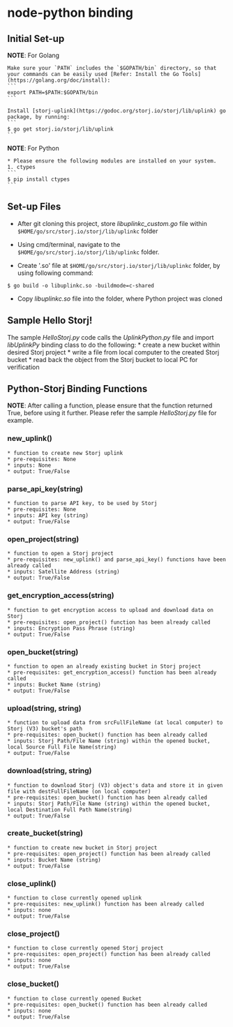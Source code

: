 # node-python binding

## Initial Set-up

**NOTE**: For Golang

    Make sure your `PATH` includes the `$GOPATH/bin` directory, so that your commands can be easily used [Refer: Install the Go Tools](https://golang.org/doc/install):
    ```
    export PATH=$PATH:$GOPATH/bin
    ```

    Install [storj-uplink](https://godoc.org/storj.io/storj/lib/uplink) go package, by running:
    ```
    $ go get storj.io/storj/lib/uplink
    ```

**NOTE**: For Python 

    * Please ensure the following modules are installed on your system.
	1. ctypes
    ```
    $ pip install ctypes
    ```


## Set-up Files

* After git cloning this project, store *libuplinkc_custom.go* file within ```$HOME/go/src/storj.io/storj/lib/uplinkc``` folder

* Using cmd/terminal, navigate to the ```$HOME/go/src/storj.io/storj/lib/uplinkc``` folder.

* Create '.so' file at  ```$HOME/go/src/storj.io/storj/lib/uplinkc``` folder, by using following command:
```
$ go build -o libuplinkc.so -buildmode=c-shared 
```

* Copy *libuplinkc.so* file into the folder, where Python project was cloned



## Sample Hello Storj!
The sample *HelloStorj.py* code calls the *UplinkPython.py* file and import *libUplinkPy* binding class to do the following:
    * create a new bucket within desired Storj project
    * write a file from local computer to the created Storj bucket
    * read back the object from the Storj bucket to local PC for verification


## Python-Storj Binding Functions

**NOTE**: After calling a function, please ensure that the function returned True, before using it further. Please refer the sample *HelloStorj.py* file for example.

### new_uplink()
    * function to create new Storj uplink
    * pre-requisites: None
    * inputs: None
    * output: True/False

### parse_api_key(string)
    * function to parse API key, to be used by Storj
    * pre-requisites: None
    * inputs: API key (string)
    * output: True/False

### open_project(string)
    * function to open a Storj project
    * pre-requisites: new_uplink() and parse_api_key() functions have been already called
    * inputs: Satellite Address (string)
    * output: True/False

### get_encryption_access(string)
    * function to get encryption access to upload and download data on Storj
    * pre-requisites: open_project() function has been already called
    * inputs: Encryption Pass Phrase (string)
    * output: True/False

### open_bucket(string)
    * function to open an already existing bucket in Storj project
    * pre-requisites: get_encryption_access() function has been already called
    * inputs: Bucket Name (string)
    * output: True/False

### upload(string, string)
    * function to upload data from srcFullFileName (at local computer) to Storj (V3) bucket's path
    * pre-requisites: open_bucket() function has been already called
    * inputs: Storj Path/File Name (string) within the opened bucket, local Source Full File Name(string)
    * output: True/False

### download(string, string)
    * function to download Storj (V3) object's data and store it in given file with destFullFileName (on local computer)
    * pre-requisites: open_bucket() function has been already called
    * inputs: Storj Path/File Name (string) within the opened bucket, local Destination Full Path Name(string)
    * output: True/False

### create_bucket(string)
    * function to create new bucket in Storj project
    * pre-requisites: open_project() function has been already called
    * inputs: Bucket Name (string)
    * output: True/False

### close_uplink()
    * function to close currently opened uplink
    * pre-requisites: new_uplink() function has been already called
    * inputs: none
    * output: True/False

### close_project()
    * function to close currently opened Storj project
    * pre-requisites: open_project() function has been already called
    * inputs: none
    * output: True/False

### close_bucket()
    * function to close currently opened Bucket
    * pre-requisites: open_bucket() function has been already called
    * inputs: none
    * output: True/False
